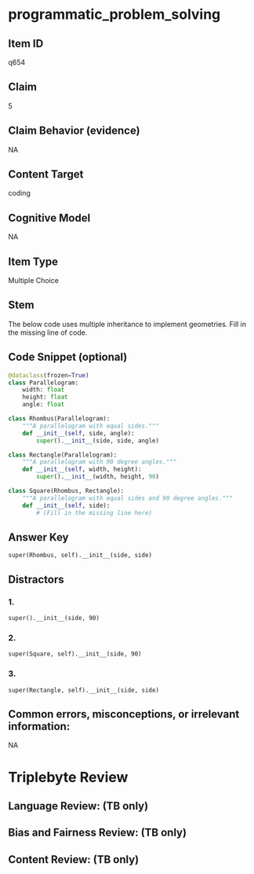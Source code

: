 # programmatic_problem_solving

## Item ID
q654

## Claim
5

## Claim Behavior (evidence)
NA

## Content Target
coding

## Cognitive Model
NA

## Item Type
Multiple Choice

## Stem
The below code uses multiple inheritance to implement geometries.  Fill in the missing line of code.

## Code Snippet (optional)
```python
@dataclass(frozen=True)
class Parallelogram:
    width: float
    height: float
    angle: float

class Rhombus(Parallelogram):
    """A parallelogram with equal sides."""
    def __init__(self, side, angle):
        super().__init__(side, side, angle)

class Rectangle(Parallelogram):
    """A parallelogram with 90 degree angles."""
    def __init__(self, width, height):
        super().__init__(width, height, 90)

class Square(Rhombus, Rectangle):
    """A parallelogram with equal sides and 90 degree angles."""
    def __init__(self, side):
        # (Fill in the missing line here)
```

## Answer Key
`super(Rhombus, self).__init__(side, side)`

## Distractors

### 1.
`super().__init__(side, 90)`

### 2.
`super(Square, self).__init__(side, 90)`

### 3.
`super(Rectangle, self).__init__(side, side)`

## Common errors, misconceptions, or irrelevant information:
NA

# Triplebyte Review


## Language Review: (TB only)


## Bias and Fairness Review: (TB only)


## Content Review: (TB only)

